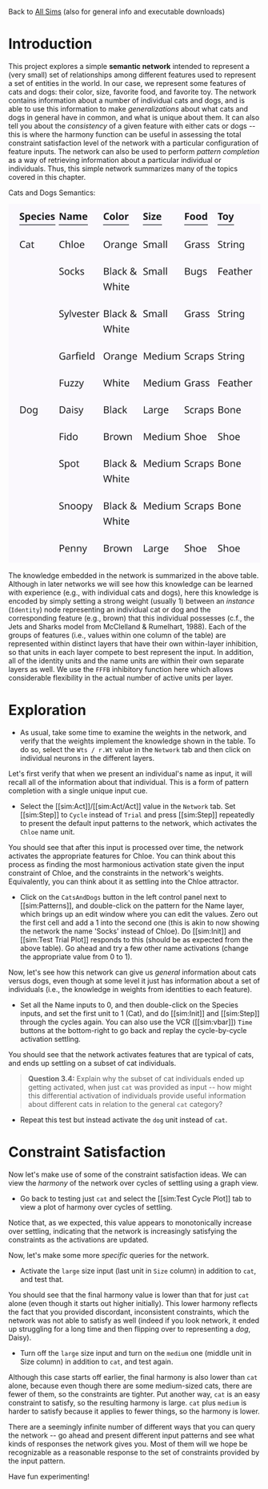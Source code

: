 Back to [All Sims](https://github.com/compcogneuro/sims) (also for general info and executable downloads)

# Introduction

This project explores a simple **semantic network** intended to represent a (very small) set of relationships among different features used to represent a set of entities in the world.  In our case, we represent some features of cats and dogs: their color, size, favorite food, and favorite toy. The network contains information about a number of individual cats and dogs, and is able to use this information to make *generalizations* about what cats and dogs in general have in common, and what is unique about them. It can also tell you about the *consistency* of a given feature with either cats or dogs -- this is where the harmony function can be useful in assessing the total constraint satisfaction level of the network with a particular configuration of feature inputs. The network can also be used to perform *pattern completion* as a way of retrieving information about a particular individual or individuals. Thus, this simple network summarizes many of the topics covered in this chapter.

Cats and Dogs Semantics:

![Cats and Dogs table](table.png)

The knowledge embedded in the network is summarized in the above table. Although in later networks we will see how this knowledge can be learned with experience (e.g., with individual cats and dogs), here this knowledge is encoded by simply setting a strong weight (usually 1) between an *instance* (`Identity`) node representing an individual cat or dog and the corresponding feature (e.g., brown) that this individual possesses (c.f., the Jets and Sharks model from McClelland & Rumelhart, 1988).  Each of the groups of features (i.e., values within one column of the table) are represented within distinct layers that have their own within-layer inhibition, so that units in each layer compete to best represent the input. In addition, all of the identity units and the name units are within their own separate layers as well. We use the `FFFB` inhibitory function here which allows considerable flexibility in the actual number of active units per layer.

# Exploration

* As usual, take some time to examine the weights in the network, and verify that the weights implement the knowledge shown in the table. To do so, select the `Wts / r.Wt` value in the `Network` tab and then click on individual neurons in the different layers. 

Let's first verify that when we present an individual's name as input, it will recall all of the information about that individual. This is a form of pattern completion with a single unique input cue. 

* Select the [[sim:Act]]/[[sim:Act/Act]] value in the `Network` tab. Set [[sim:Step]] to `Cycle` instead of `Trial` and press [[sim:Step]] repeatedly to present the default input patterns to the network, which activates the `Chloe` name unit.

You should see that after this input is processed over time, the network activates the appropriate features for Chloe. You can think about this process as finding the most harmonious activation state given the input constraint of Chloe, and the constraints in the network's weights. Equivalently, you can think about it as settling into the Chloe attractor.

* Click on the `CatsAndDogs` button in the left control panel next to [[sim:Patterns]], and double-click on the pattern for the Name layer, which brings up an edit window where you can edit the values.  Zero out the first cell and add a 1 into the second one (this is akin to now showing the network the name 'Socks' instead of Chloe).  Do [[sim:Init]] and [[sim:Test Trial Plot]] responds to this (should be as expected from the above table).  Go ahead and try a few other name activations (change the appropriate value from 0 to 1).

Now, let's see how this network can give us *general* information about cats versus dogs, even though at some level it just has information about a set of individuals (i.e., the knowledge in weights from identities to each feature).

* Set all the Name inputs to 0, and then double-click on the Species inputs, and set the first unit to 1 (Cat), and do [[sim:Init]] and [[sim:Step]] through the cycles again.  You can also use the VCR ([[sim:vbar]]) `Time` buttons at the bottom-right to go back and replay the cycle-by-cycle activation settling. 

You should see that the network activates features that are typical of cats, and ends up settling on a subset of cat individuals.

> **Question 3.4:** Explain why the subset of cat individuals ended up getting activated, when just `cat` was provided as input -- how might this differential activation of individuals provide useful information about different cats in relation to the general `cat` category?

<sim-question id="3.4">

* Repeat this test but instead activate the `dog` unit instead of `cat`.

# Constraint Satisfaction

Now let's make use of some of the constraint satisfaction ideas. We can view the *harmony* of the network over cycles of settling using a graph view.

* Go back to testing just `cat` and select the [[sim:Test Cycle Plot]] tab to view a plot of harmony over cycles of settling.

Notice that, as we expected, this value appears to monotonically increase over settling, indicating that the network is increasingly satisfying the constraints as the activations are updated.

Now, let's make some more *specific* queries for the network.

* Activate the `large` size input (last unit in `Size` column) in addition to `cat`, and test that. 

You should see that the final harmony value is lower than that for just `cat` alone (even though it starts out higher initially). This lower harmony reflects the fact that you provided discordant, inconsistent constraints, which the network was not able to satisfy as well (indeed if you look network, it ended up struggling for a long time and then flipping over to representing a *dog*, Daisy).

* Turn off the `large` size input and turn on the `medium` one (middle unit in Size column) in addition to `cat`, and test again.

Although this case starts off earlier, the final harmony is also lower than `cat` alone, because even though there are some medium-sized cats, there are fewer of them, so the constraints are tighter. Put another way, `cat` is an easy constraint to satisfy, so the resulting harmony is large. `cat` plus `medium` is harder to satisfy because it applies to fewer things, so the harmony is lower.

There are a seemingly infinite number of different ways that you can query the network -- go ahead and present different input patterns and see what kinds of responses the network gives you. Most of them will we hope be recognizable as a reasonable response to the set of constraints provided by the input pattern.

Have fun experimenting!

